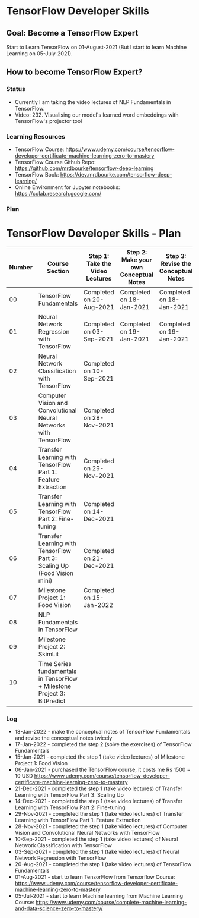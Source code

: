 # TensorFlow Developer Skills

## Goal: Become a TensorFlow Expert

Start to Learn TensorFlow on 01-August-2021 (But I start to learn Machine Learning on 05-July-2021).

## How to become TensorFlow Expert?

### Status
* Currently I am taking the video lectures of NLP Fundamentals in TensorFlow.
* Video: 232. Visualising our model's learned word embeddings with TensorFlow's projector tool

### Learning Resources
* TensorFlow Course: https://www.udemy.com/course/tensorflow-developer-certificate-machine-learning-zero-to-mastery
* TensorFlow Course Github Repo: https://github.com/mrdbourke/tensorflow-deep-learning
* TensorFlow Book: https://dev.mrdbourke.com/tensorflow-deep-learning/
* Online Environment for Jupyter notebooks: https://colab.research.google.com/

### Plan

# TensorFlow Developer Skills - Plan

| Number | Course Section | Step 1: Take the Video Lectures | Step 2: Make your own Conceptual  Notes  | Step 3: Revise the Conceptual  Notes  | Step 4: Solve the Exercises | Step 5: Revise the Conceptual  Notes  | Step 6: Build a Project |
| --- | --- | --- | --- | --- | --- | --- | --- |
| 00 | TensorFlow Fundamentals | Completed on 20-Aug-2021 | Completed on 18-Jan-2021 | Completed on 18-Jan-2021 | Completed on 17-Jan-2022 - Link: https://github.com/MuaazShoaib/tensorflow-developer-skills/blob/main/exercises/00_tensorflow_fundamentals_exercises.ipynb | Completed on 18-Jan-2021 |  |
| 01 | Neural Network Regression with TensorFlow | Completed on 03-Sep-2021 | Completed on 19-Jan-2021 | Completed on 19-Jan-2021 |  |  |  |
| 02 | Neural Network Classification with TensorFlow | Completed on 10-Sep-2021 |  |  |  |  |  |
| 03 | Computer Vision and Convolutional Neural Networks with TensorFlow | Completed on 28-Nov-2021 |  |  |  |  |  |
| 04 | Transfer Learning with TensorFlow Part 1: Feature Extraction | Completed on 29-Nov-2021 |  |  |  |  |  |
| 05 | Transfer Learning with TensorFlow Part 2: Fine-tuning | Completed on 14-Dec-2021 |  |  |  |  |  |
| 06 | Transfer Learning with TensorFlow Part 3: Scaling Up (Food Vision mini) | Completed on 21-Dec-2021 |  |  |  |  |  |
| 07 | Milestone Project 1: Food Vision | Completed on 15-Jan-2022 |  |  |  |  |  |
| 08 | NLP Fundamentals in TensorFlow |  |  |  |  |  |  |
| 09 | Milestone Project 2: SkimLit |  |  |  |  |  |  |
| 10 | Time Series fundamentals in TensorFlow + Milestone Project 3: BitPredict |  |  |  |  |  |  |

### Log
* 18-Jan-2022 - make the conceptual notes of TensorFlow Fundamentals and revise the conceptual notes twicely
* 17-Jan-2022 - completed the step 2 (solve the exercises) of TensorFlow Fundamentals
* 15-Jan-2021 - completed the step 1 (take video lectures) of Milestone Project 1: Food Vision
* 06-Jan-2021 - purchased the TensorFlow course, it costs me Rs 1500 = 10 USD https://www.udemy.com/course/tensorflow-developer-certificate-machine-learning-zero-to-mastery
* 21-Dec-2021 - completed the step 1 (take video lectures) of Transfer Learning with TensorFlow Part 3: Scaling Up
* 14-Dec-2021 - completed the step 1 (take video lectures) of Transfer Learning with TensorFlow Part 2: Fine-tuning
* 29-Nov-2021 - completed the step 1 (take video lectures) of Transfer Learning with TensorFlow Part 1: Feature Extraction
* 28-Nov-2021 - completed the step 1 (take video lectures) of Computer Vision and Convolutional Neural Networks with TensorFlow
* 10-Sep-2021 - completed the step 1 (take video lectures) of Neural Network Classification with TensorFlow
* 03-Sep-2021 - completed the step 1 (take video lectures) of Neural Network Regression with TensorFlow 
* 20-Aug-2021 - completed the step 1 (take video lectures) of TensorFlow Fundamentals
* 01-Aug-2021 - start to learn TensorFlow from Tensorflow Course: https://www.udemy.com/course/tensorflow-developer-certificate-machine-learning-zero-to-mastery
* 05-Jul-2021 - start to learn Machine learning from Machine Learning Course: https://www.udemy.com/course/complete-machine-learning-and-data-science-zero-to-mastery/




